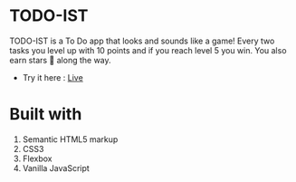 # TODO-IST 


TODO-IST is a To Do app that looks and sounds like a game! Every two tasks you level up with 10 points and if you reach level 5 you win. You also earn stars 🌟 along the way. 

- Try it here : [Live](https://todo-ist.dineshkumark.repl.co/)

# Built with

1. Semantic HTML5 markup
2. CSS3
3. Flexbox
4. Vanilla JavaScript